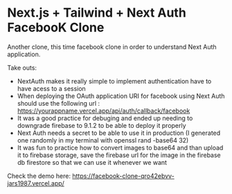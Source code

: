 # Next.js + Tailwind + Next Auth FacebooK Clone

Another clone, this time facebook clone in order to understand Next Auth
application.

Take outs:

- NextAuth makes it really simple to implement authentication have to have acess
  to a session
- When deploying the OAuth application URI for facebook using Next Auth should
  use the following url :
  https://yourappname.vercel.app/api/auth/callback/facebook
- It was a good practice for debuging and ended up needing to downgrade firebase
  to 9.1.2 to be able to deploy it properly
- Next Auth needs a secret to be able to use it in production (I generated one
  randomly in my terminal with openssl rand -base64 32)
- It was fun to practice how to convert images to base64 and than upload it to
  firebase storage, save the firebase url for the image in the firebase db
  firestore so that we can use it whenever we want

Check the demo here: https://facebook-clone-qro42ebvv-jars1987.vercel.app/
